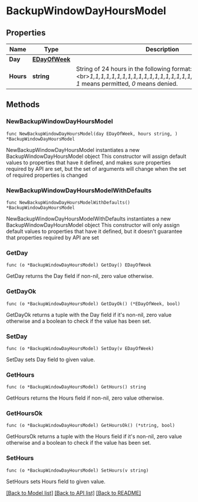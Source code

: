 # BackupWindowDayHoursModel

## Properties

Name | Type | Description | Notes
------------ | ------------- | ------------- | -------------
**Day** | [**EDayOfWeek**](EDayOfWeek.md) |  | 
**Hours** | **string** | String of 24 hours in the following format:&lt;br&gt;*1,1,1,1,1,1,1,1,1,1,1,1,1,1,1,1,1,1,1,1,1,1,1,1*&lt;br&gt;where *1* means permitted, *0* means denied. | 

## Methods

### NewBackupWindowDayHoursModel

`func NewBackupWindowDayHoursModel(day EDayOfWeek, hours string, ) *BackupWindowDayHoursModel`

NewBackupWindowDayHoursModel instantiates a new BackupWindowDayHoursModel object
This constructor will assign default values to properties that have it defined,
and makes sure properties required by API are set, but the set of arguments
will change when the set of required properties is changed

### NewBackupWindowDayHoursModelWithDefaults

`func NewBackupWindowDayHoursModelWithDefaults() *BackupWindowDayHoursModel`

NewBackupWindowDayHoursModelWithDefaults instantiates a new BackupWindowDayHoursModel object
This constructor will only assign default values to properties that have it defined,
but it doesn't guarantee that properties required by API are set

### GetDay

`func (o *BackupWindowDayHoursModel) GetDay() EDayOfWeek`

GetDay returns the Day field if non-nil, zero value otherwise.

### GetDayOk

`func (o *BackupWindowDayHoursModel) GetDayOk() (*EDayOfWeek, bool)`

GetDayOk returns a tuple with the Day field if it's non-nil, zero value otherwise
and a boolean to check if the value has been set.

### SetDay

`func (o *BackupWindowDayHoursModel) SetDay(v EDayOfWeek)`

SetDay sets Day field to given value.


### GetHours

`func (o *BackupWindowDayHoursModel) GetHours() string`

GetHours returns the Hours field if non-nil, zero value otherwise.

### GetHoursOk

`func (o *BackupWindowDayHoursModel) GetHoursOk() (*string, bool)`

GetHoursOk returns a tuple with the Hours field if it's non-nil, zero value otherwise
and a boolean to check if the value has been set.

### SetHours

`func (o *BackupWindowDayHoursModel) SetHours(v string)`

SetHours sets Hours field to given value.



[[Back to Model list]](../README.md#documentation-for-models) [[Back to API list]](../README.md#documentation-for-api-endpoints) [[Back to README]](../README.md)


